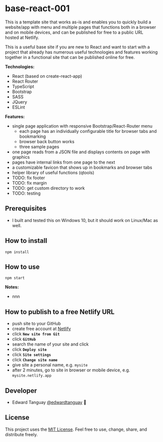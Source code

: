 # base-react-001

This is a template site that works as-is and enables you to quickly build a website/app with menu and multiple pages that functions both in a browser and on mobile devices, and can be published for free to a public URL hosted at Netlify.

This is a useful base site if you are new to React and want to start with a project that already has numerous useful technologies and features working together in a functional site that can be published online for free.

**Technologies:**

- React (based on create-react-app)
- React Router
- TypeScript
- Bootstrap
- SASS
- JQuery
- ESLint

**Features:**
- single page application with responsive Bootstrap/React-Router menu
	- each page has an individually configurable title for browser tabs and bookmarking
	- browser back button works
	- three sample pages
- one page reads from a JSON file and displays contents on page with graphics
- pages have internal links from one page to the next
- a customizable favicon that shows up in bookmarks and browser tabs
- helper library of useful functions (qtools)
- TODO: fix footer
- TODO: fix margin
- TODO: get custom directory to work
- TODO: testing

## Prerequisites

* I built and tested this on Windows 10, but it should work on Linux/Mac as well.

## How to install 

```
npm install
```
## How to use

```
npm start
```

**Notes:**
- nnn

## How to publish to a free Netlify URL

- push site to your GitHub
- create free account at [Netlify](https://netlify.com)
- click **`New site from Git`**
- click **`GitHub`**
- search the name of your site and click
- click **`Deploy site`**
- click **`Site settings`**
- click **`Change site name`**
- give site a personal name, e.g. `mysite`
- after 2 minutes, go to site in browser or mobile device, e.g. `mysite.netlify.app`

## Developer

* Edward Tanguay [@edwardtanguay](https://github.com/edwardtanguay) 📖

## License

This project uses the [MIT License](https://choosealicense.com/licenses/mit). Feel free to use, change, share, and distribute freely.